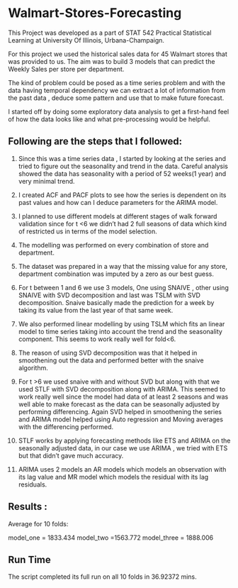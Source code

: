 # Walmart-Stores-Forecasting


This Project was developed as a part of STAT 542 Practical Statistical Learning at University Of Illinois, Urbana-Champaign. 

For this project we used the historical sales data for 45 Walmart stores that was provided to us. The aim was to build 3 models that can predict the Weekly Sales per store per department.

The kind of problem could be posed as a time series problem and with the data having temporal dependency we can extract a lot of information from the past data , deduce some pattern and use that to make future forecast.

I started off by doing some exploratory data analysis to get a first-hand feel of how the data looks like and what pre-processing would be helpful.

## Following are the steps that I followed:

1.	Since this was a time series data , I started by looking at the series and tried to figure out the seasonality and trend in the data. Careful analysis showed the data has seasonality with a period of 52 weeks(1 year) and very minimal trend.

2.	I created ACF and PACF plots to see how the series is dependent on its past values and how can I deduce parameters for the ARIMA model.

3.	I planned to use different models at different stages of walk forward validation since for t <6 we didn’t had 2 full seasons of data which kind of restricted us in terms of the model selection.

4.	The modelling was performed on every combination of store and department.

5.	The dataset was prepared in a way that the missing value for any store, department combination was imputed by a zero as our best guess.

6.	For t between 1 and 6 we use 3 models, One using SNAIVE , other using SNAIVE with SVD decomposition and last was TSLM with SVD decomposition. Snaive basically made the prediction for a week by taking its value from the last year of that same week.

7.	We also performed linear modelling by using TSLM which fits an linear model to time series taking into account the trend and the seasonality component. This seems to work really well for fold<6.

8.	The reason of using SVD decomposition was that it helped in smoothening out the data and performed better with the snaive algorithm.

9.	For t >6 we used snaive with and without SVD but along with that we used STLF with SVD decomposition along with ARIMA. This seemed to work really well since the model had data of at least 2 seasons and was well able to make forecast as the data can be seasonally adjusted by performing differencing. Again SVD helped in smoothening the series and ARIMA model helped using Auto regression and Moving averages with the differencing performed.

10.	STLF works by applying forecasting methods like ETS and ARIMA on the seasonally adjusted data, in our case we use ARIMA , we tried with ETS but that didn’t gave much accuracy.

11.	ARIMA uses 2 models an AR models which models an observation with its lag value and MR model which models the residual with its lag residuals.


## Results :

Average for 10 folds:

model_one = 1833.434
model_two =1563.772
model_three = 1888.006


## Run Time

The script completed its full run on all 10 folds in 36.92372 mins.
